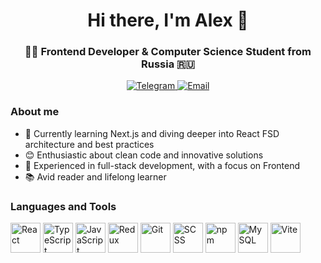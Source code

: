<div id="header" align="center">
  <h1 >Hi there, I'm Alex 👋</h1>
  <h3>👨‍💻 Frontend Developer & Computer Science Student from Russia 🇷🇺</h2>
</div>
<p align="center">
  <a href="https://t.me/avr_03">
    <img src="https://img.shields.io/badge/Telegram-2CA5E0?style=for-the-badge&logo=telegram&logoColor=white" alt="Telegram">
  </a>
  <a href="mailto:averyanovv.a@yandex.ru">
    <img src="https://img.shields.io/badge/Email-D14836?style=for-the-badge&logo=gmail&logoColor=white" alt="Email">
  </a>
</p>

### About me
- 🌱 Currently learning Next.js and diving deeper into React FSD architecture and best practices
- 😊 Enthusiastic about clean code and innovative solutions
- 💼 Experienced in full-stack development, with a focus on Frontend
- 📚 Avid reader and lifelong learner

### Languages and Tools
<p>
  <img src="https://img.icons8.com/color/48/000000/react-native.png" width="48" height="48" alt="React" title="React" />
  <img src="https://img.icons8.com/color/48/000000/typescript.png" width="48" height="48" alt="TypeScript" title="TypeScript" />
  <img src="https://img.icons8.com/color/48/000000/javascript.png" width="48" height="48" alt="JavaScript" title="JavaScript" />
  <img src="https://img.icons8.com/color/48/000000/redux.png" width="48" height="48" alt="Redux" title="Redux" />
  <img src="https://img.icons8.com/color/48/000000/git.png" width="48" height="48" alt="Git" title="Git" />
  <img src="https://img.icons8.com/color/48/000000/sass-avatar.png" width="48" height="48" alt="SCSS" title="SCSS" />
  <img src="https://img.icons8.com/color/48/000000/npm.png" width="48" height="48" alt="npm" title="npm" />
  <img src="https://img.icons8.com/fluency/48/000000/mysql-logo.png" width="48" height="48" alt="MySQL" title="MySQL" />
  <img src="https://vitejs.dev/logo.svg" width="48" height="48" alt="Vite" title="Vite" />
</p>

